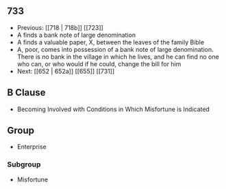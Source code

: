 ## 733
- Previous: [[718 | 718b]] [[723]] 
- A finds a bank note of large denomination
- A finds a valuable paper, X, between the leaves of the family Bible
- A, poor, comes into possession of a bank note of large denomination. There is no bank in the village in which he lives, and he can find no one who can, or who would if he could, change the bill for him
- Next: [[652 | 652a]] [[655]] [[731]] 

## B Clause
- Becoming Involved with Conditions in Which Misfortune is Indicated

## Group
- Enterprise

### Subgroup
- Misfortune

